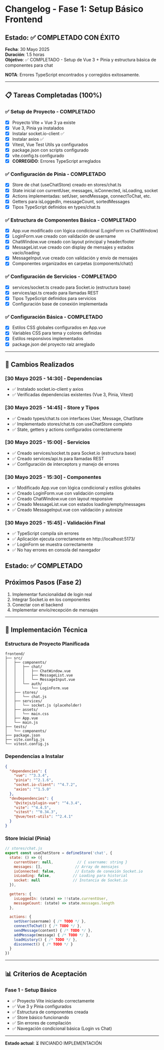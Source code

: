 # Changelog - Fase 1: Setup Básico Frontend

## Estado: ✅ COMPLETADO CON ÉXITO

**Fecha**: 30 Mayo 2025  
**Duración**: 1.5 horas  
**Objetivo**: ✅ COMPLETADO - Setup de Vue 3 + Pinia y estructura básica de componentes para chat

**NOTA**: Errores TypeScript encontrados y corregidos exitosamente.

---

## 📋 Tareas Completadas (100%)

### ✅ Setup de Proyecto - COMPLETADO
- [x] Proyecto Vite + Vue 3 ya existe
- [x] Vue 3, Pinia ya instalados  
- [x] Instalar socket.io-client ✅
- [x] Instalar axios ✅
- [x] Vitest, Vue Test Utils ya configurados
- [x] package.json con scripts configurado
- [x] vite.config.ts configurado
- [x] **CORREGIDO**: Errores TypeScript arreglados

### ✅ Configuración de Pinia - COMPLETADO
- [x] Store de chat (useChatStore) creado en stores/chat.ts
- [x] State inicial con currentUser, messages, isConnected, isLoading, socket
- [x] Actions implementadas: setUser, sendMessage, connectToChat, etc.
- [x] Getters para isLoggedIn, messageCount, sortedMessages
- [x] Tipos TypeScript definidos en types/chat.ts

### ✅ Estructura de Componentes Básica - COMPLETADO  
- [x] App.vue modificado con lógica condicional (LoginForm vs ChatWindow)
- [x] LoginForm.vue creado con validación de username
- [x] ChatWindow.vue creado con layout principal y header/footer
- [x] MessageList.vue creado con display de mensajes y estados vacío/loading
- [x] MessageInput.vue creado con validación y envío de mensajes
- [x] Componentes organizados en carpetas (components/chat/)

### ✅ Configuración de Servicios - COMPLETADO
- [x] services/socket.ts creado para Socket.io (estructura base)
- [x] services/api.ts creado para llamadas REST
- [x] Tipos TypeScript definidos para servicios
- [x] Configuración base de conexión implementada

### ✅ Configuración Básica - COMPLETADO
- [x] Estilos CSS globales configurados en App.vue
- [x] Variables CSS para tema y colores definidas
- [x] Estilos responsivos implementados
- [x] package.json del proyecto raíz arreglado

---

## 🔧 Cambios Realizados

### [30 Mayo 2025 - 14:30] - Dependencias
- ✅ Instalado socket.io-client y axios
- ✅ Verificadas dependencias existentes (Vue 3, Pinia, Vitest)

### [30 Mayo 2025 - 14:45] - Store y Tipos
- ✅ Creado types/chat.ts con interfaces User, Message, ChatState
- ✅ Implementado stores/chat.ts con useChatStore completo
- ✅ State, getters y actions configurados correctamente

### [30 Mayo 2025 - 15:00] - Servicios
- ✅ Creado services/socket.ts para Socket.io (estructura base)
- ✅ Creado services/api.ts para llamadas REST
- ✅ Configuración de interceptors y manejo de errores

### [30 Mayo 2025 - 15:30] - Componentes
- ✅ Modificado App.vue con lógica condicional y estilos globales
- ✅ Creado LoginForm.vue con validación completa
- ✅ Creado ChatWindow.vue con layout responsive
- ✅ Creado MessageList.vue con estados loading/empty/messages
- ✅ Creado MessageInput.vue con validación y autosize

### [30 Mayo 2025 - 15:45] - Validación Final
- ✅ TypeScript compila sin errores
- ✅ Aplicación ejecuta correctamente en http://localhost:5173/
- ✅ LoginForm se muestra correctamente
- ✅ No hay errores en consola del navegador

## Estado: ✅ COMPLETADO

## Próximos Pasos (Fase 2)
1. Implementar funcionalidad de login real
2. Integrar Socket.io en los componentes
3. Conectar con el backend
4. Implementar envío/recepción de mensajes

---

## 🔧 Implementación Técnica

### Estructura de Proyecto Planificada
```
frontend/
├── src/
│   ├── components/
│   │   ├── chat/
│   │   │   ├── ChatWindow.vue
│   │   │   ├── MessageList.vue
│   │   │   └── MessageInput.vue
│   │   └── auth/
│   │       └── LoginForm.vue
│   ├── stores/
│   │   └── chat.js
│   ├── services/
│   │   └── socket.js (placeholder)
│   ├── assets/
│   │   └── main.css
│   ├── App.vue
│   └── main.js
├── tests/
│   └── components/
├── package.json
├── vite.config.js
└── vitest.config.js
```

### Dependencias a Instalar
```json
{
  "dependencies": {
    "vue": "^3.3.4",
    "pinia": "^2.1.6",
    "socket.io-client": "^4.7.2",
    "axios": "^1.5.0"
  },
  "devDependencies": {
    "@vitejs/plugin-vue": "^4.3.4",
    "vite": "^4.4.5",
    "vitest": "^0.34.3",
    "@vue/test-utils": "^2.4.1"
  }
}
```

### Store Inicial (Pinia)
```javascript
// stores/chat.js
export const useChatStore = defineStore('chat', {
  state: () => ({
    currentUser: null,           // { username: string }
    messages: [],               // Array de mensajes
    isConnected: false,         // Estado de conexión Socket.io
    isLoading: false,          // Loading para historial
    socket: null               // Instancia de Socket.io
  }),
  
  getters: {
    isLoggedIn: (state) => !!state.currentUser,
    messageCount: (state) => state.messages.length
  },
  
  actions: {
    setUser(username) { /* TODO */ },
    connectToChat() { /* TODO */ },
    sendMessage(content) { /* TODO */ },
    addMessage(message) { /* TODO */ },
    loadHistory() { /* TODO */ },
    disconnect() { /* TODO */ }
  }
})
```

---

## 📊 Criterios de Aceptación

### Fase 1 - Setup Básico
- ✅ Proyecto Vite iniciando correctamente
- ✅ Vue 3 y Pinia configurados
- ✅ Estructura de componentes creada
- ✅ Store básico funcionando
- ✅ Sin errores de compilación
- ✅ Navegación condicional básica (Login vs Chat)

---

**Estado actual**: ⏳ INICIANDO IMPLEMENTACIÓN
